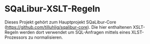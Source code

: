 # SQaLibur-XSLT-Regeln

Dieses Projekt gehört zum Hauptprojekt SQaLibur-Core (https://github.com/tilluhlig/sqalibur-core).
Die hier enthaltenen XSLT-Regeln werden dort verwendet um SQL-Anfragen mittels eines XLST-Prozessors zu normalisieren.

